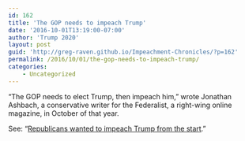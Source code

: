 ```yaml
---
id: 162
title: 'The GOP needs to impeach Trump'
date: '2016-10-01T13:19:00-07:00'
author: 'Trump 2020'
layout: post
guid: 'http://greg-raven.github.io/Impeachment-Chronicles/?p=162'
permalink: /2016/10/01/the-gop-needs-to-impeach-trump/
categories:
    - Uncategorized
---
```


“The GOP needs to elect Trump, then impeach him,” wrote Jonathan Ashbach, a conservative writer for the Federalist, a right-wing online magazine, in October of that year.

See: “[Republicans wanted to impeach Trump from the start](/2020/01/23/republicans-wanted-to-impeach-trump-from-the-start/).”